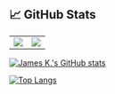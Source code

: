 ## 📈 GitHub Stats
<table>
  <tr>
    <td>
      <a href="https://github.com/0xCryptoJames/github-readme-stats">
        <img src="https://github-readme-stats.vercel.app/api?username=0xCryptoJames&show_icons=true&theme=transparent&count_private=true" />
      </a>
    </td>
    <td>
      <a href="https://github.com/0xCryptoJames/github-readme-stats">
        <img src="https://github-readme-stats.vercel.app/api/top-langs/?username=0xCryptoJames&layout=compact&theme=transparent" />
      </a>
    </td>
  </tr>
</table>

[![James K.'s GitHub stats](https://github-readme-stats.vercel.app/api?username=0xCryptoJames&show_icons=true&theme=transparent&count_private=true)](https://github.com/0xCryptoJames/github-readme-stats)

[![Top Langs](https://github-readme-stats.vercel.app/api/top-langs/?username=0xCryptoJames&layout=compact&theme=transparent)](https://github.com/0xCryptoJames/github-readme-stats)


